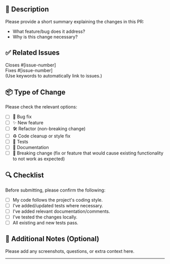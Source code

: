 <!-- Pull Request Template -->

## 📝 Description

Please provide a short summary explaining the changes in this PR:

- What feature/bug does it address?
- Why is this change necessary?

## ✅ Related Issues

Closes #[issue-number]  
Fixes #[issue-number]  
(Use keywords to automatically link to issues.)

## 📦 Type of Change

Please check the relevant options:

- [ ] 🐛 Bug fix
- [ ] ✨ New feature
- [ ] 🛠️ Refactor (non-breaking change)
- [ ] ♻️ Code cleanup or style fix
- [ ] 🧪 Tests
- [ ] 📄 Documentation
- [ ] 🚨 Breaking change (fix or feature that would cause existing functionality to not work as expected)

## 🔍 Checklist

Before submitting, please confirm the following:

- [ ] My code follows the project's coding style.
- [ ] I’ve added/updated tests where necessary.
- [ ] I’ve added relevant documentation/comments.
- [ ] I’ve tested the changes locally.
- [ ] All existing and new tests pass.

## 💬 Additional Notes (Optional)

Please add any screenshots, questions, or extra context here.

---
